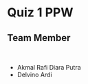 # Quiz 1 PPW
## Team Member
<br>
<ul>
  <li>Akmal Rafi Diara Putra</li>
  <li>Delvino Ardi</li>
</ul>
